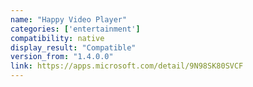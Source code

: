 ```yaml
---
name: "Happy Video Player"
categories: ['entertainment']
compatibility: native
display_result: "Compatible"
version_from: "1.4.0.0"
link: https://apps.microsoft.com/detail/9N98SK80SVCF
---
```

